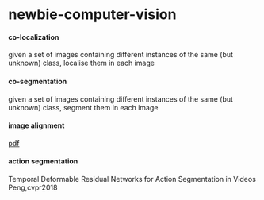 # newbie-computer-vision

#### co-localization

given a set of images containing different instances of the same (but unknown) class, localise them in each image

#### co-segmentation

given a set of images containing different instances of the same (but unknown) class, segment them in each image

#### image alignment

[pdf](http://www.cs.toronto.edu/~urtasun/courses/CV/lecture06.pdf)

#### action segmentation

Temporal Deformable Residual Networks for Action Segmentation in Videos Peng,cvpr2018
